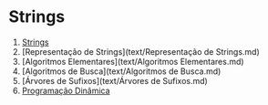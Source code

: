 Strings
=======

1. [Strings](text/Strings.md)
1. [Representação de Strings](text/Representação de Strings.md)
1. [Algoritmos Elementares](text/Algoritmos Elementares.md)
1. [Algoritmos de Busca](text/Algoritmos de Busca.md)
1. [Árvores de Sufixos](text/Árvores de Sufixos.md)
1. [Programação Dinâmica](text/Programacao_Dinamica.md)
